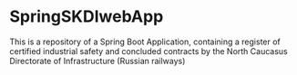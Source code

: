 # SpringSKDIwebApp
This is a repository of a Spring Boot Application, containing a register of certified industrial safety and concluded contracts by the North Caucasus Directorate of Infrastructure (Russian railways)
